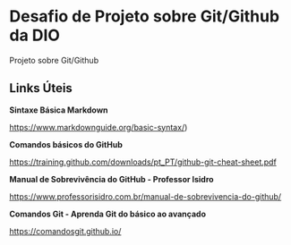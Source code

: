 # Desafio de Projeto sobre Git/Github da DIO
Projeto sobre Git/Github

## Links Úteis

**Sintaxe Básica Markdown**

https://www.markdownguide.org/basic-syntax/)

**Comandos básicos do GitHub**

https://training.github.com/downloads/pt_PT/github-git-cheat-sheet.pdf



**Manual de Sobrevivência do GitHub - Professor Isidro**

https://www.professorisidro.com.br/manual-de-sobrevivencia-do-github/



**Comandos Git - Aprenda Git do básico ao avançado**

https://comandosgit.github.io/

